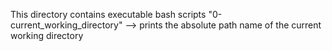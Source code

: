 This directory contains executable bash scripts
"0-current_working_directory" --> prints the absolute path name of the current working directory

